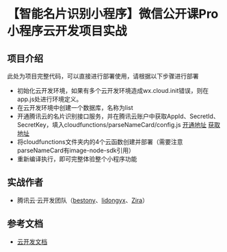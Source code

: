# 【智能名片识别小程序】微信公开课Pro 小程序云开发项目实战

## 项目介绍

此处为项目完整代码，可以直接进行部署使用，请根据以下步骤进行部署

- 初始化云开发环境，如果有多个云开发环境造成wx.cloud.init错误，则在app.js处进行环境定义。
- 在云开发环境中创建一个数据库，名称为list
- 开通腾讯云的名片识别接口服务，并在腾讯云账户中获取AppId、SecretId、SecretKey，填入cloudfunctions/parseNameCard/config.js
  [开通地址](https://console.cloud.tencent.com/ocr/namecard)
  [获取地址](https://console.cloud.tencent.com/cam/capi)
- 将cloudfunctions文件夹内的4个云函数创建并部署（需要注意parseNameCard有image-node-sdk引用）
- 重新编译执行，即可完整体验整个小程序功能

## 实战作者
- 腾讯云·云开发团队（[bestony](https://github.com/bestony)、[lidongyx](https://github.com/lidongyx)、[Zira](https://github.com/wasfzxt)）

## 参考文档

- [云开发文档](https://developers.weixin.qq.com/miniprogram/dev/wxcloud/basis/getting-started.html)

